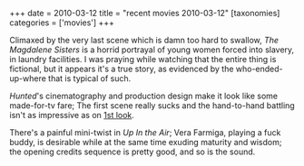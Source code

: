 +++
date = 2010-03-12
title = "recent movies 2010-03-12"
[taxonomies]
categories = ['movies']
+++

Climaxed by the very last scene which is damn too hard to swallow, *The
Magdalene Sisters* is a horrid portrayal of young women forced into
slavery, in laundry facilities. I was praying while watching that the
entire thing is fictional, but it appears it's a true story, as
evidenced by the who-ended-up-where that is typical of such.

*Hunted*'s cinematography and production design make it look like some
made-for-tv fare; The first scene really sucks and the hand-to-hand
battling isn't as impressive as on [1st look].

There's a painful mini-twist in *Up In the Air*; Vera Farmiga, playing
a fuck buddy, is desirable while at the same time exuding maturity and
wisdom; the opening credits sequence is pretty good, and so is the
sound.

  [1st look]: @/the-hunted-2003.md
